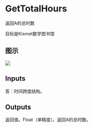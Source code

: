 # GetTotalHours

返回A的总时数

目标是Kismet数学图书馆

## 图示

![]($-20221218-19551535.png)

## Inputs

答：时间跨度结构。  

## Outputs

返回值。Float（单精度）。返回A的总时数。
